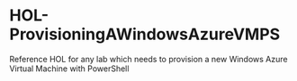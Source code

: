 HOL-ProvisioningAWindowsAzureVMPS
=================================

Reference HOL for any lab which needs to provision a new Windows Azure Virtual Machine with PowerShell
